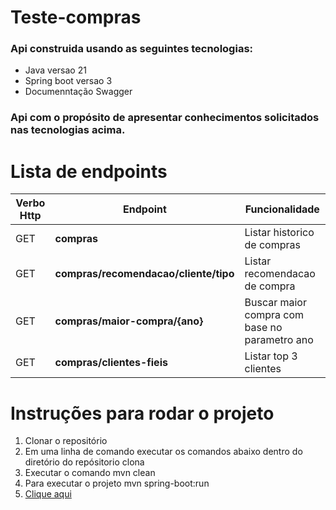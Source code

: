 # Teste-compras

### Api construida usando as seguintes tecnologias:
* Java versao 21
* Spring boot versao 3
* Documenntação Swagger

### Api com o propósito de apresentar conhecimentos solicitados nas tecnologias acima.
# Lista de endpoints

Verbo Http   | Endpoint                              | Funcionalidade   |
--------- |---------------------------------------|------------------|
GET | **compras**                           | Listar historico de compras
GET | **compras/recomendacao/cliente/tipo** | Listar recomendacao de compra
GET | **compras/maior-compra/{ano}**        | Buscar maior compra com base no parametro ano
GET | **compras/clientes-fieis**            | Listar top 3 clientes

# Instruções para rodar o projeto
1. Clonar o repositório
2. Em uma linha de comando executar os comandos abaixo dentro do diretório do repósitorio clona
3. Executar o comando mvn clean
4. Para executar o projeto mvn spring-boot:run
5. [Clique aqui](http://localhost:8080/swagger-ui/index.html)